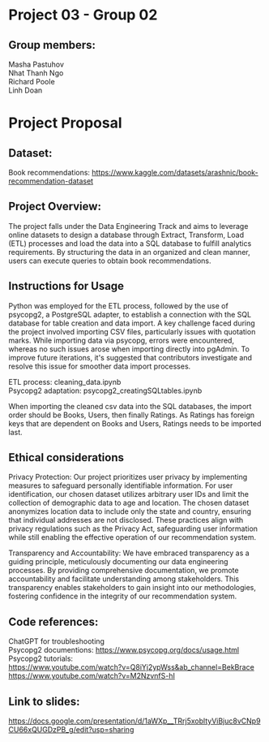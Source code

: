 # Project 03  - Group 02
## Group members:
Masha Pastuhov  
Nhat Thanh Ngo  
Richard Poole  
Linh Doan  


# Project Proposal
## Dataset:
Book recommendations: https://www.kaggle.com/datasets/arashnic/book-recommendation-dataset
## Project Overview:
The project falls under the Data Engineering Track and aims to leverage online datasets to design a database through Extract, Transform, Load (ETL) processes and load the data into a SQL database to fulfill analytics requirements. By structuring the data in an organized and clean manner, users can execute queries to obtain book recommendations. 
 
## Instructions for Usage
Python was employed for the ETL process, followed by the use of psycopg2, a PostgreSQL adapter, to establish a connection with the SQL database for table creation and data import. A key challenge faced during the project involved importing CSV files, particularly issues with quotation marks. While importing data via psycopg, errors were encountered, whereas no such issues arose when importing directly into pgAdmin. To improve future iterations, it's suggested that contributors investigate and resolve this issue for smoother data import processes.  

ETL process: cleaning_data.ipynb  
Psycopg2 adaptation: psycopg2_creatingSQLtables.ipynb  

When importing the cleaned csv data into the SQL databases, the import order should be Books, Users, then finally Ratings. As Ratings has foreign keys that are dependent on Books and Users, Ratings needs to be imported last.  

## Ethical considerations
Privacy Protection: Our project prioritizes user privacy by implementing measures to safeguard personally identifiable information. For user identification, our chosen dataset utilizes arbitrary user IDs and limit the collection of demographic data to age and location. The chosen dataset anonymizes location data to include only the state and country, ensuring that individual addresses are not disclosed. These practices align with privacy regulations such as the Privacy Act, safeguarding user information while still enabling the effective operation of our recommendation system.
   
Transparency and Accountability: We have embraced transparency as a guiding principle, meticulously documenting our data engineering processes. By providing comprehensive documentation, we promote accountability and facilitate understanding among stakeholders. This transparency enables stakeholders to gain insight into our methodologies, fostering confidence in the integrity of our recommendation system.

## Code references: 
ChatGPT for troubleshooting  
Psycopg2 documentions: https://www.psycopg.org/docs/usage.html  
Psycopg2 tutorials:  
https://www.youtube.com/watch?v=Q8iYj2ypWss&ab_channel=BekBrace  
https://www.youtube.com/watch?v=M2NzvnfS-hI  

## Link to slides: 
https://docs.google.com/presentation/d/1aWXp__TRrj5xobltyViBjuc8vCNp9CU66xQUGDzPB_g/edit?usp=sharing
